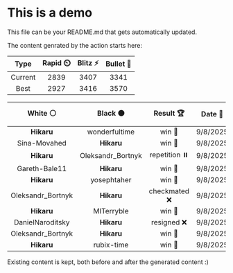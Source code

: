 # This is a demo

This file can be your README.md that gets automatically updated.

The content genrated by the action starts here:

<!--START_SECTION:chessStats-->
<!-- Automatically generated with https://github.com/Balastrong/chess-stats-action -->

| Type | Rapid ⏲️ | Blitz ⚡ | Bullet 🔫 |
|:---:|:---:|:---:|:---:|
| Current | 2839 | 3407 | 3341 |
| Best | 2927 | 3416 | 3570 |

| White ⚪ | Black ⚫ | Result 🏆 | Date 📅 | Position 🗺️ | Type 🕕 |
|:---:|:---:|:---:|:---:|:---:|:---:|
| **Hikaru** | wonderfultime | win 🥇 | 9/8/2025 | <a href="http://www.ee.unb.ca/cgi-bin/tervo/fen.pl?select=8/4k1p1/8/p2P1P1P/1bN1KP2/1P6/8/8 b - - 0 52">Link</a> | Bullet |
| Sina-Movahed | **Hikaru** | win 🥇 | 9/8/2025 | <a href="http://www.ee.unb.ca/cgi-bin/tervo/fen.pl?select=5r1k/1p1q1r1p/p1n3pb/3ppn2/3P2Q1/P2BB3/1P3PRP/6RK w - - 0 24">Link</a> | Bullet |
| **Hikaru** | Oleksandr_Bortnyk | repetition ⏸️ | 9/8/2025 | <a href="http://www.ee.unb.ca/cgi-bin/tervo/fen.pl?select=rn1q1rk1/pbppppbp/1p3np1/8/2PP4/5NP1/PP2PPBP/RNBQ1RK1 w - - 9 11">Link</a> | Bullet |
| Gareth-Bale11 | **Hikaru** | win 🥇 | 9/8/2025 | <a href="http://www.ee.unb.ca/cgi-bin/tervo/fen.pl?select=6rk/5p2/pp1p3p/2p4P/P1P1PP2/1P5K/8/2Q3q1 w - - 0 36">Link</a> | Bullet |
| **Hikaru** | yosephtaher | win 🥇 | 9/8/2025 | <a href="http://www.ee.unb.ca/cgi-bin/tervo/fen.pl?select=8/6p1/1K5p/8/5kP1/3q3P/8/8 b - - 5 72">Link</a> | Bullet |
| Oleksandr_Bortnyk | **Hikaru** | checkmated ❌ | 9/8/2025 | <a href="http://www.ee.unb.ca/cgi-bin/tervo/fen.pl?select=8/8/5B2/8/6K1/5P2/4Q1k1/3R4 b - - 4 74">Link</a> | Bullet |
| **Hikaru** | MITerryble | win 🥇 | 9/8/2025 | <a href="http://www.ee.unb.ca/cgi-bin/tervo/fen.pl?select=5nrk/p3bpp1/1p2r2p/1n1pP2P/3P1NQ1/P3BN2/1P4PK/8 b - - 3 28">Link</a> | Bullet |
| DanielNaroditsky | **Hikaru** | resigned ❌ | 9/8/2025 | <a href="http://www.ee.unb.ca/cgi-bin/tervo/fen.pl?select=8/8/8/8/pkbK4/2R5/1P4P1/8 b - - 4 51">Link</a> | Bullet |
| Oleksandr_Bortnyk | **Hikaru** | win 🥇 | 9/8/2025 | <a href="http://www.ee.unb.ca/cgi-bin/tervo/fen.pl?select=8/4P2p/6pP/4P3/6P1/p1k5/3p4/1K6 w - - 0 57">Link</a> | Bullet |
| **Hikaru** | rubix-time | win 🥇 | 9/8/2025 | <a href="http://www.ee.unb.ca/cgi-bin/tervo/fen.pl?select=8/6k1/B5pp/3b1p2/p3p3/4B1P1/1P3P1P/6K1 b - - 0 31">Link</a> | Bullet |

<!--END_SECTION:chessStats-->

Existing content is kept, both before and after the generated content :)
